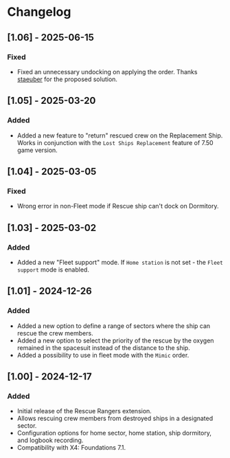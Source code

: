 # Changelog

## [1.06] - 2025-06-15

### Fixed

- Fixed an unnecessary undocking on applying the order. Thanks [staeuber](https://forum.egosoft.com/memberlist.php?mode=viewprofile&u=132068) for the proposed solution.

## [1.05] - 2025-03-20

### Added

- Added a new feature to "return" rescued crew on the Replacement Ship. Works in conjunction with the `Lost Ships Replacement` feature of 7.50 game version.

## [1.04] - 2025-03-05

### Fixed

- Wrong error in non-Fleet mode if Rescue ship can't dock on Dormitory.

## [1.03] - 2025-03-02

### Added

- Added a new "Fleet support" mode. If `Home station` is not set - the `Fleet support` mode is enabled.

## [1.01] - 2024-12-26

### Added

- Added a new option to define a range of sectors where the ship can rescue the crew members.
- Added a new option to select the priority of the rescue by the oxygen remained in the spacesuit instead of the distance to the ship.
- Added a possibility to use in fleet mode with the `Mimic` order.

## [1.00] - 2024-12-17

### Added

- Initial release of the Rescue Rangers extension.
- Allows rescuing crew members from destroyed ships in a designated sector.
- Configuration options for home sector, home station, ship dormitory, and logbook recording.
- Compatibility with X4: Foundations 7.1.
